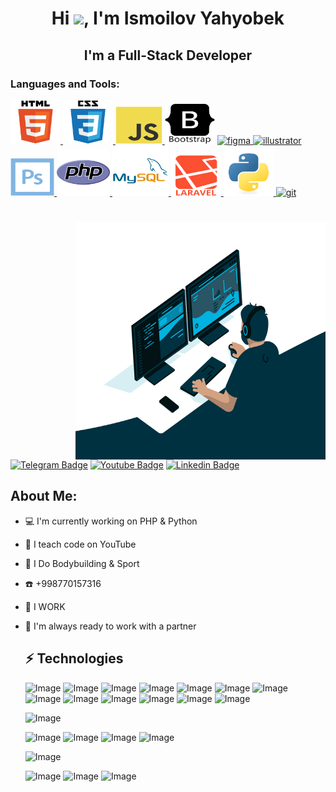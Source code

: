 <h1 align="center">Hi <img src="https://raw.githubusercontent.com/aemmadi/aemmadi/master/wave.gif" width="30px">, I'm Ismoilov Yahyobek</h1>
<h2 align="center">I'm a Full-Stack Developer</h2>

<h3 align="left">Languages and Tools:</h3>
<p align="left"> <a href="https://www.w3.org/html/" target="_blank" rel="noreferrer"> <img src="https://raw.githubusercontent.com/devicons/devicon/master/icons/html5/html5-original-wordmark.svg" alt="html5" width="80" height="70"/> <a href="https://www.w3schools.com/css/" target="_blank" rel="noreferrer"> <img src="https://raw.githubusercontent.com/devicons/devicon/master/icons/css3/css3-original-wordmark.svg" alt="css3" width="80" height="70"/> </a>  <a href="https://developer.mozilla.org/en-US/docs/Web/JavaScript" target="_blank" rel="noreferrer"> <img src="https://raw.githubusercontent.com/devicons/devicon/master/icons/javascript/javascript-original.svg" alt="javascript" width="75" height="60"/> </a> <img src="https://raw.githubusercontent.com/devicons/devicon/master/icons/bootstrap/bootstrap-plain-wordmark.svg" alt="bootstrap" width="80" height="65"/> </a> <a href="https://www.figma.com/" target="_blank" rel="noreferrer"> <img src="https://www.vectorlogo.zone/logos/figma/figma-icon.svg" alt="figma" width="75" height="65"/> </a> <a href="https://www.adobe.com/in/products/illustrator.html" target="_blank" rel="noreferrer"> <img src="https://www.vectorlogo.zone/logos/adobe_illustrator/adobe_illustrator-icon.svg" alt="illustrator" width="60" height="60"/> </a> <a href="https://www.photoshop.com/en" target="_blank" rel="noreferrer"> <img src="https://raw.githubusercontent.com/devicons/devicon/master/icons/photoshop/photoshop-line.svg" alt="photoshop" width="70" height="60"/> </a> <a href="https://www.php.net" target="_blank" rel="noreferrer"> <img src="https://raw.githubusercontent.com/devicons/devicon/master/icons/php/php-original.svg" alt="php" width="85" height="75"/> </a> <a href="https://www.mysql.com/" target="_blank" rel="noreferrer"> <img src="https://raw.githubusercontent.com/devicons/devicon/master/icons/mysql/mysql-original-wordmark.svg" alt="mysql" width="90" height="80"/> </a> <a href="https://laravel.com/" target="_blank" rel="noreferrer"> <img src="https://raw.githubusercontent.com/devicons/devicon/master/icons/laravel/laravel-plain-wordmark.svg" alt="laravel" width="80" height="65"/> </a> <a href="https://www.python.org" target="_blank" rel="noreferrer"> <img src="https://raw.githubusercontent.com/devicons/devicon/master/icons/python/python-original.svg" alt="python" width="80" height="75"/> </a> <a href="https://git-scm.com/" target="_blank" rel="noreferrer"> <img src="https://www.vectorlogo.zone/logos/git-scm/git-scm-icon.svg" alt="git" width="80" height="70"/> </a> </p>

#  <img align="right" alt="GIF" src="https://github.com/Yahyobek-Coder/Yahyobek-Coder/blob/main/code.gif?raw=true" width="400" height="380" />
  
  [![Telegram Badge](https://img.shields.io/badge/@Dasturchi1111-2CA5E0?style=flat-square&logo=telegram&logoColor=white&link=https://t.me/Dasturchi1111)](https://t.me/Dasturchi1111)
  [![Youtube Badge](https://img.shields.io/badge/@YAHYOBEK_CODER-FF0004?style=flat-square&logo=youtube&logoColor=white&link=https://www.youtube.com/@YAHYOBEK_CODER)](https://www.youtube.com/@YAHYOBEK_CODER)
  [![Linkedin Badge](https://img.shields.io/badge/-yahyobek_ismoilov-blue?style=flat-square&logo=Linkedin&logoColor=white&link=https://www.linkedin.com/in/yahyobek-ismoilov-35a363276//)](https://www.linkedin.com/in/yahyobek-ismoilov-35a363276/) 
  
 <h2 align="left"> About Me:</h2>

- :computer: I'm currently working on PHP & Python
- :triangular_flag_on_post: I teach code on YouTube
- :muscle: I Do Bodybuilding & Sport
- ☎️ +998770157316
- 💯 I WORK
- 🤝 I'm always ready to work with a partner

  <h2 align="left"> ⚡️ Technologies</h2>

  ![Image](https://img.shields.io/badge/-HTML5-E34F26?style=for-the-badge&logo=html5&logoColor=white) 
  ![Image](https://img.shields.io/badge/-CSS3-1572B6?style=for-the-badge&logo=css3)
  ![Image](https://img.shields.io/badge/JavaScript-323330?style=for-the-badge&logo=javascript&logoColor=F7DF1E)
  ![Image](https://img.shields.io/badge/-Bootstrap-563D7C?style=for-the-badge&logo=bootstrap)
  ![Image](https://img.shields.io/badge/Sass-CC6699?style=for-the-badge&logo=sass&logoColor=white)
  ![Image](https://img.shields.io/badge/jQuery-0769AD?style=for-the-badge&logo=jquery&logoColor=white)
  ![Image](https://img.shields.io/badge/Git-F05032?style=for-the-badge&logo=git&logoColor=white)
  ![Image](https://img.shields.io/badge/php-777BB4?style=for-the-badge&logo=php&logoColor=white)
  ![Image](https://img.shields.io/badge/MySQL-005C84?style=for-the-badge&logo=mysql&logoColor=white)
  ![Image](https://img.shields.io/badge/Xampp-F37623?style=for-the-badge&logo=xampp&logoColor=white)
  ![Image](https://img.shields.io/badge/Figma-F24E1E?style=for-the-badge&logo=figma&logoColor=white)
  ![Image](https://img.shields.io/badge/Adobe%20Photoshop-31A8FF?style=for-the-badge&logo=Adobe%20Photoshop&logoColor=black)
  ![Image](https://img.shields.io/badge/Adobe%20Illustrator-FF9A00?style=for-the-badge&logo=adobe%20illustrator&logoColor=fff)

  ![Image](https://img.shields.io/badge/Netlify-00C7B7?style=for-the-badge&logo=netlify&logoColor=white)

  ![Image](https://img.shields.io/badge/VSCode-0078D4?style=for-the-badge&logo=visual%20studio%20code&logoColor=white)
  ![Image](https://img.shields.io/badge/sublime_text-%23575757.svg?&style=for-the-badge&logo=sublime-text&logoColor=important)
  ![Image](https://img.shields.io/badge/Atom-66595C?style=for-the-badge&logo=Atom&logoColor=A1D993)
  ![Image](https://img.shields.io/badge/PyCharm-000000.svg?&style=for-the-badge&logo=PyCharm&logoColor=FCF84C)

  ![Image](https://img.shields.io/badge/Counter_Strike-000000?style=for-the-badge&logo=counter-strike&logoColor=white)

  ![Image](https://img.shields.io/badge/Telegram-2CA5E0?style=for-the-badge&logo=telegram&logoColor=white)
  ![Image](	https://img.shields.io/badge/YouTube-FF0000?style=for-the-badge&logo=youtube&logoColor=white)
  ![Image](https://img.shields.io/badge/GitHub_Actions-2088FF?style=for-the-badge&logo=github-actions&logoColor=white)


